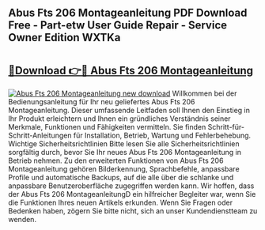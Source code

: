 ## Abus Fts 206 Montageanleitung PDF Download Free - Part-etw User Guide Repair - Service Owner Edition WXTKa

# <h2><a href="http://df7kvze.blite.top/?on=Abus+Fts+206+Montageanleitung">🔗Download 👉🔴 Abus Fts 206 Montageanleitung</a></h2>

[![Abus Fts 206 Montageanleitung new download](https://i.imgur.com/lujVjoI.png)](http://df7kvze.blite.top/?on=Abus+Fts+206+Montageanleitung)
Willkommen bei der Bedienungsanleitung für Ihr neu geliefertes Abus Fts 206 Montageanleitung. Dieser umfassende Leitfaden soll Ihnen den Einstieg in Ihr Produkt erleichtern und Ihnen ein gründliches Verständnis seiner Merkmale, Funktionen und Fähigkeiten vermitteln. Sie finden Schritt-für-Schritt-Anleitungen für Installation, Betrieb, Wartung und Fehlerbehebung. Wichtige Sicherheitsrichtlinien Bitte lesen Sie alle Sicherheitsrichtlinien sorgfältig durch, bevor Sie Ihr neues Abus Fts 206 Montageanleitung in Betrieb nehmen. Zu den erweiterten Funktionen von Abus Fts 206 Montageanleitung gehören Bilderkennung, Sprachbefehle, anpassbare Profile und automatische Backups, auf die alle über die schlanke und anpassbare Benutzeroberfläche zugegriffen werden kann. Wir hoffen, dass der Abus Fts 206 MontageanleitungD ein hilfreicher Begleiter war, wenn Sie die Funktionen Ihres neuen Artikels erkunden. Wenn Sie Fragen oder Bedenken haben, zögern Sie bitte nicht, sich an unser Kundendienstteam zu wenden.
